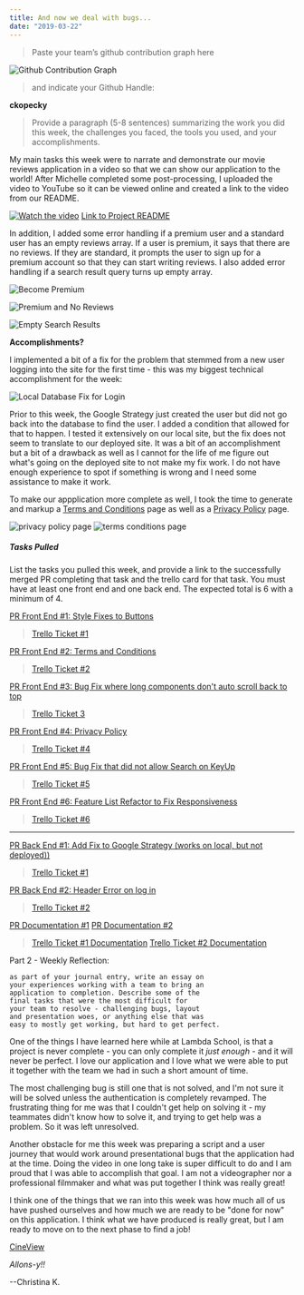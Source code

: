 ```yaml
---
title: And now we deal with bugs...
date: "2019-03-22"
---
```


>Paste your team’s github contribution graph here 

![Github Contribution Graph](./assets/Screenshot_1.png)


>and indicate your Github Handle: 

__ckopecky__

>Provide a paragraph (5-8 sentences) summarizing the work you did this week, the challenges you faced, the tools you used, and your accomplishments.

My main tasks this week were to narrate and demonstrate our movie reviews application in a video so that we can show our application to the world! After Michelle completed some post-processing, I uploaded the video to YouTube so it can be viewed online and created a link to the video from our README.

[![Watch the video](./assets/thumbnail.png)](https://youtu.be/Yz7zt-JNJu8)
[Link to Project README](https://github.com/Lambda-School-Labs/labs10-movie-reviews/blob/master/README.md)

In addition, I added some error handling if a premium user and a standard user has an empty reviews array. If a user is premium, it says that there are no reviews. If they are standard, it prompts the user to sign up for a premium account so that they can start writing reviews. I also added error handling if a search result query turns up empty array.

![Become Premium](./assets/Screenshot_3.png)

![Premium and No Reviews](./assets/Screenshot_2.png)

![Empty Search Results](./assets/Screenshot_7.png)




__Accomplishments?__

I implemented a bit of a fix for the problem that stemmed from a new user logging into the site for the first time - this was my biggest technical accomplishment for the week:


![Local Database Fix for Login](./assets/Screenshot_4.png)

Prior to this week, the Google Strategy just created the user but did not go back into the database to find the user. I added a condition that allowed for that to happen. I tested it extensively on our local site, but the fix does not seem to translate to our deployed site. It was a bit of an accomplishment but a bit of a drawback as well as I cannot for the life of me figure out what's going on the deployed site to not make my fix work. I do not have enough experience to spot if something is wrong and I need some assistance to make it work. 

To make our appplication more complete as well, I took the time to generate and markup a [Terms and Conditions](https://cineview.netlify.com/terms) page as well as a [Privacy Policy](https://cineview.netlify.com/privacy) page. 

![privacy policy page](./assets/Screenshot_6.png)
![terms conditions page](./assets/Screenshot_5.png)


##### Tasks Pulled

List the tasks you pulled this week, and provide a link to the successfully merged PR completing that task and the trello card for that task.  You must have at least one front end and one back end. The expected total is 6 with a minimum of 4.

[PR Front End #1: Style Fixes to Buttons](https://github.com/Lambda-School-Labs/labs10-movie-reviews/pull/254)

>[Trello Ticket #1](https://trello.com/c/kBrgPpnY/282-double-check-links-on-buttons-make-sure-the-whole-button-is-link-and-not-just-the-content-inside-button)

[PR Front End #2: Terms and Conditions](https://github.com/Lambda-School-Labs/labs10-movie-reviews/pull/248)

>[Trello Ticket #2](https://trello.com/c/Q0BENuhk/270-terms-and-conditions)

[PR Front End #3: Bug Fix where long components don't auto scroll back to top](https://github.com/Lambda-School-Labs/labs10-movie-reviews/pull/241)

>[Trello Ticket 3](https://trello.com/c/7soCpGZe/266-when-changing-route-paths-on-long-components-page-does-not-scroll-back-to-top)

[PR Front End #4: Privacy Policy](https://github.com/Lambda-School-Labs/labs10-movie-reviews/pull/244)

>[Trello Ticket #4](https://trello.com/c/JavAH3nz/269-privacy-policy)

[PR Front End #5: Bug Fix that did not allow Search on KeyUp](https://github.com/Lambda-School-Labs/labs10-movie-reviews/pull/255)

>[Trello Ticket #5](https://trello.com/c/kBrgPpnY/282-double-check-links-on-buttons-make-sure-the-whole-button-is-link-and-not-just-the-content-inside-button)

[PR Front End #6: Feature List Refactor to Fix Responsiveness](https://github.com/Lambda-School-Labs/labs10-movie-reviews/pull/237)
>[Trello Ticket #6](https://trello.com/c/YUJWlaAw/263-feature-list-refactor-to-fix-reponsiveness-issue)
------

[PR Back End #1: Add Fix to Google Strategy (works on local, but not deployed))](https://github.com/Lambda-School-Labs/labs10-movie-reviews/pull/233)

>[Trello Ticket #1](https://trello.com/c/M6PBMAub/211-current-debug-if-time-new-user-login-doesnt-register-properly-doesnt-register-the-login-first-but-if-i-log-in-again-with-same-ac)


[PR Back End #2: Header Error on log in](https://github.com/Lambda-School-Labs/labs10-movie-reviews/pull/214)
>[Trello Ticket #2](https://trello.com/c/mFXiqFuO/247-header-error-long-error-when-log-in)


[PR Documentation #1](https://github.com/Lambda-School-Labs/labs10-movie-reviews/pull/238)
[PR Documentation #2](https://github.com/Lambda-School-Labs/labs10-movie-reviews/wiki)
>[Trello Ticket #1 Documentation](https://trello.com/c/b4kWv1Zc/264-edit-readme)
>[Trello Ticket #2 Documentation](https://trello.com/c/tP5FG9yB/259-video-narration-and-recording)

Part 2 - Weekly Reflection: 

```
as part of your journal entry, write an essay on 
your experiences working with a team to bring an 
application to completion. Describe some of the 
final tasks that were the most difficult for 
your team to resolve - challenging bugs, layout 
and presentation woes, or anything else that was 
easy to mostly get working, but hard to get perfect.
```

One of the things I have learned here while at Lambda School, is that a project is never complete - you can only complete it _just enough_ - and it will never be perfect. I love our application and I love what we were able to put it together with the team we had in such a short amount of time. 

The most challenging bug is still one that is not solved, and I'm not sure it will be solved unless the authentication is completely revamped. The frustrating thing for me was that I couldn't get help on solving it - my teammates didn't know how to solve it, and trying to get help was a problem. So it was left unresolved. 

Another obstacle for me this week was preparing a script and a user journey that would work around presentational bugs that the application had at the time. Doing the video in one long take is super difficult to do and I am proud that I was able to accomplish that goal. I am not a videographer nor a professional filmmaker and what was put together I think was really great! 

I think one of the things that we ran into this week was how much all of us have pushed ourselves and how much we are ready to be "done for now" on this application. I think what we have produced is really great, but I am ready to move on to the next phase to find a job! 

[CineView](https://cineview.netlify.com)


*Allons-y!!*

--Christina K.


